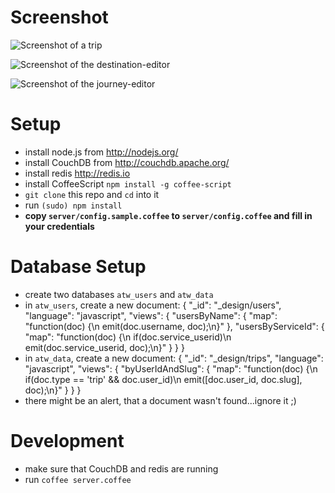 # Screenshot

![Screenshot of a trip](http://f.cl.ly/items/3Z331u1W2j0l363P0C38/Screen%20Shot%202013-10-27%20at%2010.22.30.png)

![Screenshot of the destination-editor](http://f.cl.ly/items/3D0G3i0j1D250L3G2d3Y/Screen%20Shot%202013-10-27%20at%2010.26.25.png)

![Screenshot of the journey-editor](http://f.cl.ly/items/3o1s2C3W3T2V1n2l3z3L/Screen%20Shot%202013-10-27%20at%2010.28.33.png)

# Setup

- install node.js from <http://nodejs.org/>
- install CouchDB from <http://couchdb.apache.org/>
- install redis <http://redis.io>
- install CoffeeScript `npm install -g coffee-script`
- `git clone` this repo and `cd` into it
- run `(sudo) npm install`
- __copy `server/config.sample.coffee` to `server/config.coffee` and fill in your credentials__

# Database Setup

- create two databases `atw_users` and `atw_data`
- in `atw_users`, create a new document:
    {
      "_id": "_design/users",
      "language": "javascript",
      "views": {
          "usersByName": {
              "map": "function(doc) {\n  emit(doc.username, doc);\n}"
          },
          "usersByServiceId": {
              "map": "function(doc) {\n  if(doc.service_userid)\n    emit(doc.service_userid, doc);\n}"
          }
      }
    }
- in `atw_data`, create a new document:
    {
      "_id": "_design/trips",
      "language": "javascript",
      "views": {
          "byUserIdAndSlug": {
              "map": "function(doc) {\n  if(doc.type == 'trip' && doc.user_id)\n    emit([doc.user_id, doc.slug], doc);\n}"
          }
      }
    }
- there might be an alert, that a document wasn't found...ignore it ;)

# Development

- make sure that CouchDB and redis are running
- run `coffee server.coffee`
